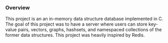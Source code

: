 ### Overview

This project is an an in-memory data structure database implemented in C.
The goal of this project was to have a server where users can store key-value pairs,
vectors, graphs, hashsets, and namespaced collections of the former data structures.
This project was heavily inspired by Redis.
